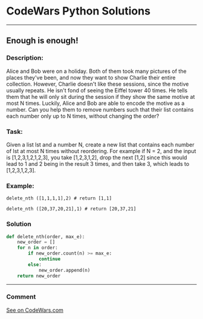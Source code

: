 # CodeWars Python Solutions

---

## Enough is enough!


### Description:
Alice and Bob were on a holiday. Both of them took many pictures of the places they've been, and now they want to show Charlie their entire collection. However, Charlie doesn't like these sessions, since the motive usually repeats. He isn't fond of seeing the Eiffel tower 40 times. He tells them that he will only sit during the session if they show the same motive at most N times. Luckily, Alice and Bob are able to encode the motive as a number. Can you help them to remove numbers such that their list contains each number only up to N times, without changing the order?

### Task:

Given a list lst and a number N, create a new list that contains each number of lst at most N times without reordering. For example if N = 2, and the input is [1,2,3,1,2,1,2,3], you take [1,2,3,1,2], drop the next [1,2] since this would lead to 1 and 2 being in the result 3 times, and then take 3, which leads to [1,2,3,1,2,3].


### Example:

```
delete_nth ([1,1,1,1],2) # return [1,1]
  
delete_nth ([20,37,20,21],1) # return [20,37,21]
```


### Solution


```python
def delete_nth(order, max_e):
    new_order = []
    for n in order:
        if new_order.count(n) >= max_e:
            continue
        else:
            new_order.append(n)
    return new_order
```

---
### Comment



[See on CodeWars.com](https://www.codewars.com/users/ITRonin)
